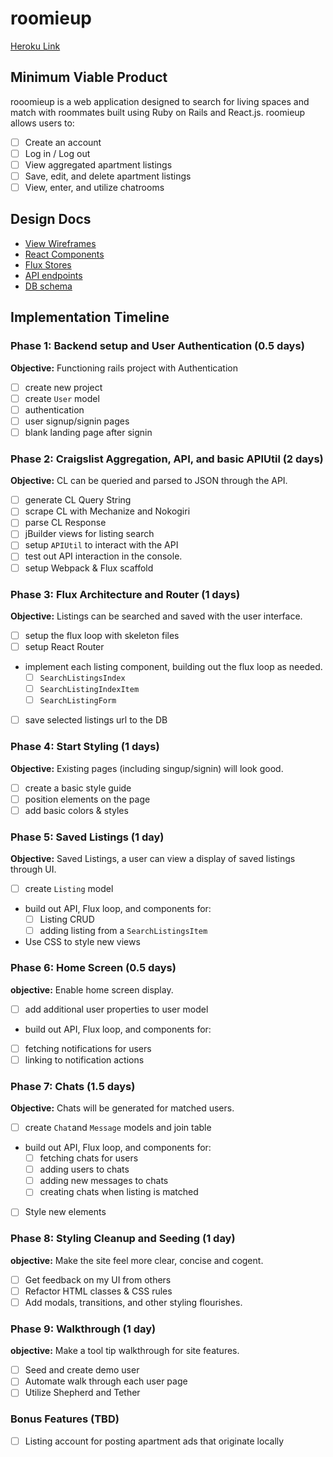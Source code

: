 # roomieup

[Heroku Link](http://roomieup.com "roomieup")

## Minimum Viable Product

rooomieup is a web application designed to search for living spaces and match
with roommates built using Ruby on Rails and React.js. roomieup allows users to:

<!-- This is a Markdown checklist. Use it to keep track of your
progress. Put an x between the brackets for a checkmark: [x] -->

- [ ] Create an account
- [ ] Log in / Log out
- [ ] View aggregated apartment listings
- [ ] Save, edit, and delete apartment listings
- [ ] View, enter, and utilize chatrooms

## Design Docs
* [View Wireframes][views]
* [React Components][components]
* [Flux Stores][stores]
* [API endpoints][api-endpoints]
* [DB schema][schema]

[views]: ./docs/views.md
[components]: ./docs/components.md
[stores]: ./docs/stores.md
[api-endpoints]: ./docs/api-endpoints.md
[schema]: ./docs/schema.md

## Implementation Timeline

### Phase 1: Backend setup and User Authentication (0.5 days)

**Objective:** Functioning rails project with Authentication

- [ ] create new project
- [ ] create `User` model
- [ ] authentication
- [ ] user signup/signin pages
- [ ] blank landing page after signin

### Phase 2: Craigslist Aggregation, API, and basic APIUtil (2 days)

**Objective:** CL can be queried and parsed to JSON through the API.

- [ ] generate CL Query String
- [ ] scrape CL with Mechanize and Nokogiri
- [ ] parse CL Response
- [ ] jBuilder views for listing search
- [ ] setup `APIUtil` to interact with the API
- [ ] test out API interaction in the console.
- [ ] setup Webpack & Flux scaffold

### Phase 3: Flux Architecture and Router (1 days)

**Objective:** Listings can be searched and saved with the
user interface.

- [ ] setup the flux loop with skeleton files
- [ ] setup React Router
- implement each listing component, building out the flux loop as needed.
  - [ ] `SearchListingsIndex`
  - [ ] `SearchListingIndexItem`
  - [ ] `SearchListingForm`
- [ ] save selected listings url to the DB

### Phase 4: Start Styling (1 days)

**Objective:** Existing pages (including singup/signin) will look good.

- [ ] create a basic style guide
- [ ] position elements on the page
- [ ] add basic colors & styles

### Phase 5: Saved Listings (1 day)

**Objective:** Saved Listings, a user can view a display of saved listings through UI.

- [ ] create `Listing` model
- build out API, Flux loop, and components for:
  - [ ] Listing CRUD
  - [ ] adding listing from a `SearchListingsItem`
- Use CSS to style new views

### Phase 6: Home Screen (0.5 days)

**objective:** Enable home screen display.

- [ ] add additional user properties to user model
- build out API, Flux loop, and components for:
- [ ] fetching notifications for users
- [ ] linking to notification actions

### Phase 7: Chats (1.5 days)

**Objective:** Chats will be generated for matched users.

- [ ] create `Chat`and `Message` models and join table
- build out API, Flux loop, and components for:
  - [ ] fetching chats for users
  - [ ] adding users to chats
  - [ ] adding new messages to chats
  - [ ] creating chats when listing is matched
- [ ] Style new elements

### Phase 8: Styling Cleanup and Seeding (1 day)

**objective:** Make the site feel more clear, concise and cogent.

- [ ] Get feedback on my UI from others
- [ ] Refactor HTML classes & CSS rules
- [ ] Add modals, transitions, and other styling flourishes.

### Phase 9: Walkthrough (1 day)

**objective:** Make a tool tip walkthrough for site features.

- [ ] Seed and create demo user
- [ ] Automate walk through each user page
- [ ] Utilize Shepherd and Tether

### Bonus Features (TBD)
- [ ] Listing account for posting apartment ads that originate locally

[phase-one]: ./docs/phases/phase1.md
[phase-two]: ./docs/phases/phase2.md
[phase-three]: ./docs/phases/phase3.md
[phase-four]: ./docs/phases/phase4.md
[phase-five]: ./docs/phases/phase5.md
